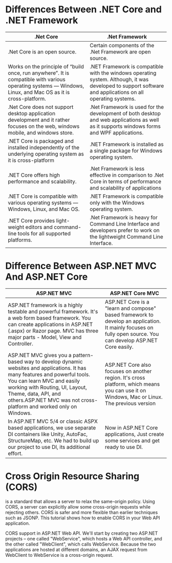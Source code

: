 # Differences Between .NET Core and .NET Framework
| .Net Core | .Net Framework |
| ------------- | ------------- |
| .Net Core is an open source. | Certain components of the .Net Framework are open source. |
| Works on the principle of “build once, run anywhere”. It is compatible with various operating systems — Windows, Linux, and Mac OS as it is cross-platform.  |.NET Framework is compatible with the windows operating system. Although, it was developed to support software and applications on all operating systems.  |
|.Net Core does not support desktop application development and it rather focuses on the web, windows mobile, and windows store. | .Net Framework is used for the development of both desktop and web applications as well as it supports windows forms and WPF applications.|
|.NET Core is packaged and installed independently of the underlying operating system as it is cross-platform|.NET Framework is installed as a single package for Windows operating system.|
| .NET Core offers high performance and scalability.|.Net Framework is less effective in comparison to .Net Core in terms of performance and scalability of applications|
|.NET Core is compatible with various operating systems — Windows, Linux, and Mac OS.|.NET Framework is compatible only with the Windows operating system.|
|.NET Core provides light-weight editors and command-line tools for all supported platforms.|.Net Framework is heavy for Command Line Interface and developers prefer to work on the lightweight Command Line Interface.|

# Difference Between ASP.NET MVC And ASP.NET Core

| ASP.NET MVC|ASP.NET Core MVC  |
|----|----|
|ASP.NET framework is a highly testable and powerful framework. It's a web form based framework. You can create applications in ASP.NET (.aspx) or Razor page. MVC has three major parts - Model, View and Controller.|ASP.NET Core is a "learn and compose" based framework to develop an application. It mainly focuses on fully open source. You can develop  ASP.NET Core easily.|
|ASP.NET MVC gives you a pattern-based way to develop dynamic websites and applications. It has many features and powerful tools. You can learn MVC and easily working with Routing, UI, Layout, Theme, data, API, and others.ASP.NET MVC was not cross-platform and worked only on Windows.|ASP.NET Core also focuses on another region. It's cross platform, which means you can use it on Windows, Mac or Linux. The previous version  |
|In ASP.NET MVC 5/4 or classic ASPX based applications, we use separate DI containers like Unity, AutoFac, StructureMap, etc. We had to build up our project to use DI, its additional effort.|Now in ASP.NET Core applications, Just create some services and get ready to use DI. |

# Cross Origin Resource Sharing (CORS) 
is a standard that allows a server to relax the same-origin policy. Using CORS, a server can explicitly allow some cross-origin requests while rejecting others. CORS is safer and more flexible than earlier techniques such as JSONP. This tutorial shows how to enable CORS in your Web API application.

CORS support in ASP.NET Web API. We'll start by creating two ASP.NET projects – one called "WebService", which hosts a Web API controller, and the other called "WebClient", which calls WebService. Because the two applications are hosted at different domains, an AJAX request from WebClient to WebService is a cross-origin request.
